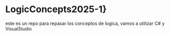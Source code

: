# LogicConcepts2025-1}
este es un repo para repasar los conceptos de logica, vamos a utilizar C# y VisualStudio 
